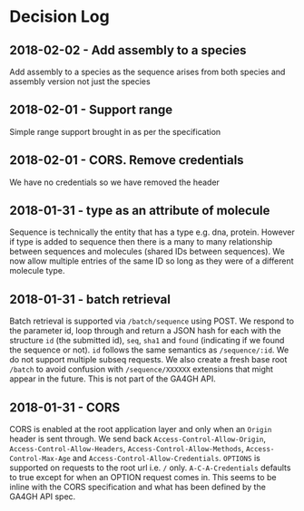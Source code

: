 # Decision Log

## 2018-02-02 - Add assembly to a species

Add assembly to a species as the sequence arises from both species and assembly version not just the species

## 2018-02-01 - Support range

Simple range support brought in as per the specification

## 2018-02-01 - CORS. Remove credentials

We have no credentials so we have removed the header

## 2018-01-31 - type as an attribute of molecule

Sequence is technically the entity that has a type e.g. dna, protein. However if type is added to sequence then there is a many to many relationship between sequences and molecules (shared IDs between sequences). We now allow multiple entries of the same ID so long as they were of a different molecule type.

## 2018-01-31 - batch retrieval

Batch retrieval is supported via `/batch/sequence` using POST. We respond to the parameter id, loop through and return a JSON hash for each with the structure `id` (the submitted id), `seq`, `sha1` and `found` (indicating if we found the sequence or not). `id` follows the same semantics as `/sequence/:id`. We do not support multiple subseq requests. We also create a fresh base root `/batch` to avoid confusion with `/sequence/XXXXXX` extensions that might appear in the future. This is not part of the GA4GH API.

## 2018-01-31 - CORS

CORS is enabled at the root application layer and only when an `Origin` header is sent through. We send back `Access-Control-Allow-Origin`, `Access-Control-Allow-Headers`, `Access-Control-Allow-Methods`, `Access-Control-Max-Age` and `Access-Control-Allow-Credentials`. `OPTIONS` is supported on requests to the root url i.e. `/` only. `A-C-A-Credentials` defaults to true except for when an OPTION request comes in. This seems to be inline with the CORS specification and what has been defined by the GA4GH API spec.
